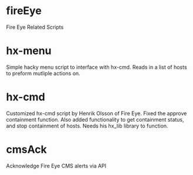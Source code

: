 # fireEye
Fire Eye Related Scripts
 # hx-menu
 Simple hacky menu script to interface with hx-cmd. Reads in a list of hosts to preform mutliple actions on.
 
 # hx-cmd
 Customized hx-cmd script by Henrik Olsson of Fire Eye. Fixed the approve containment function. Also added functionality to get containment status, and stop containment of hosts. Needs his hx_lib library to function.

 # cmsAck
 Acknowledge Fire Eye CMS alerts via API
